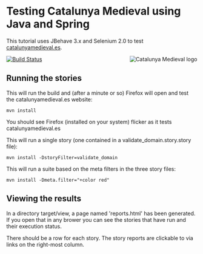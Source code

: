# Testing Catalunya Medieval using Java and Spring

This tutorial uses JBehave 3.x and Selenium 2.0 to test [catalunyamedieval.es](http://catalunyamedieval.es).

<img src="http://www.catalunyamedieval.es/wp-content/themes/catalunyamedieval/images/logo/logoCM-red-mini.png" alt="Catalunya Medieval logo" align="right" />

[![Build Status](https://travis-ci.org/eballo/catalunya-medieval-test-suite.svg?branch=master)](https://travis-ci.org/eballo/catalunya-medieval-test-suite)

## Running the stories

This will run the build and (after a minute or so) Firefox will open and test the catalunyamedieval.es website:

    mvn install 

You should see Firefox (installed on your system) flicker as it tests catalunyamedieval.es

This will run a single story (one contained in a validate_domain.story.story file):

    mvn install -DstoryFilter=validate_domain

This will run a suite based on the meta filters in the three story files:

    mvn install -Dmeta.filter="+color red"

## Viewing the results

In a directory target/view, a page named 'reports.html' has been generated.  
If you open that in any brower you can see the stories that have run and their execution status.

There should be a row for each story.  The story reports are clickable to via links on the right-most column.